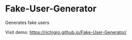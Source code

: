 # Fake-User-Generator
Generates fake users

Visit demo: https://richigro.github.io/Fake-User-Generator/
